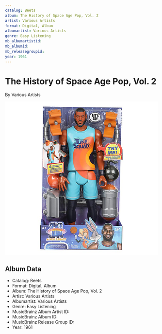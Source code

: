 ```yaml
---
catalog: Beets
album: The History of Space Age Pop, Vol. 2
artist: Various Artists
format: Digital, Album
albumartist: Various Artists
genre: Easy Listening
mb_albumartistid: 
mb_albumid: 
mb_releasegroupid: 
year: 1961
---
```


# The History of Space Age Pop, Vol. 2

By Various Artists

![](../../assets/beetscovers/Various_Artists-The_History_of_Space_Age_Pop__Vol_2.jpg)

## Album Data

- Catalog: Beets
- Format: Digital, Album
- Album: The History of Space Age Pop, Vol. 2
- Artist: Various Artists
- Albumartist: Various Artists
- Genre: Easy Listening
- MusicBrainz Album Artist ID: 
- MusicBrainz Album ID: 
- MusicBrainz Release Group ID: 
- Year: 1961

